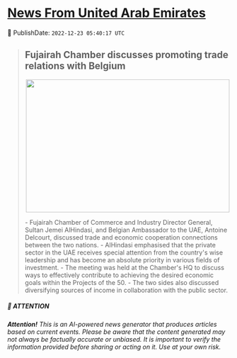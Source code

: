 [News From United Arab Emirates](https://github.com/UAE-Camel/News)
==========


📆 PublishDate: `2022-12-23 05:40:17 UTC`


> ## Fujairah Chamber discusses promoting trade relations with Belgium
><p align="center">  <img width="460" height="300" src="http://www.fillmurray.com/460/300"></p>
> - Fujairah Chamber of Commerce and Industry Director General, Sultan Jemei AlHindasi, and Belgian Ambassador to the UAE, Antoine Delcourt, discussed trade and economic cooperation connections between the two nations.
> - AlHindasi emphasised that the private sector in the UAE receives special attention from the country's wise leadership and has become an absolute priority in various fields of investment.
> - The meeting was held at the Chamber's HQ to discuss ways to effectively contribute to achieving the desired economic goals within the Projects of the 50.
> - The two sides also discussed diversifying sources of income in collaboration with the public sector.


##### 📝 ATTENTION

###### **Attention!** This is an AI-powered news generator that produces articles based on current events. Please be aware that the content generated may not always be factually accurate or unbiased. It is important to verify the information provided before sharing or acting on it. Use at your own risk.
